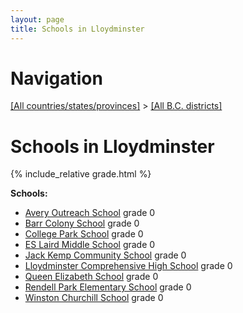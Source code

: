 ```yaml
---
layout: page
title: Schools in Lloydminster
---
```

# Navigation

[[All countries/states/provinces]](../..) > [[All B.C. districts]](..)

# Schools in Lloydminster

{% include_relative grade.html %}

**Schools:**

- [Avery Outreach School](Avery_Outreach_School.md) grade 0
- [Barr Colony School](Barr_Colony_School.md) grade 0
- [College Park School](College_Park_School.md) grade 0
- [ES Laird Middle School](ES_Laird_Middle_School.md) grade 0
- [Jack Kemp Community School](Jack_Kemp_Community_School.md) grade 0
- [Lloydminster Comprehensive High School](Lloydminster_Comprehensive_High_School.md) grade 0
- [Queen Elizabeth School](Queen_Elizabeth_School.md) grade 0
- [Rendell Park Elementary School](Rendell_Park_Elementary_School.md) grade 0
- [Winston Churchill School](Winston_Churchill_School.md) grade 0
